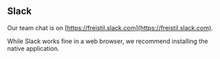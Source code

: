 ## Slack

Our team chat is on [https://freistil.slack.com](https://freistil.slack.com).

While Slack works fine in a web browser, we recommend installing the native application.